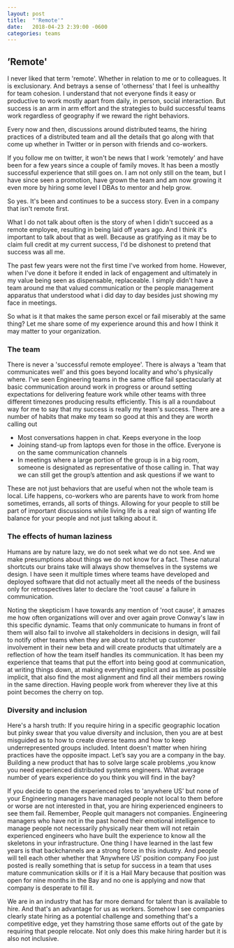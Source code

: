 ```yaml
---
layout: post
title:  "'Remote'"
date:   2018-04-23 2:39:00 -0600
categories: teams
---
```


## ’Remote'

I never liked that term 'remote'. Whether in relation to me or to colleagues. It is exclusionary. And betrays a sense of 'otherness' that I feel is unhealthy for team cohesion. I understand that not everyone finds it easy or productive to work mostly apart from daily, in person, social interaction. But success is an arm in arm effort and the strategies to build successful teams work regardless of geography if we reward the right behaviors.  

Every now and then, discussions around distributed teams, the hiring practices of a distributed team and all the details that go along with that come up whether in Twitter or in person with friends and co-workers.

If you follow me on twitter, it won't be news that I work 'remotely' and have been for a few years since a couple of family moves. It has been a mostly successful experience that still goes on. I am not only still on the team, but I have since seen a promotion, have grown the team and am now growing it even more by hiring some level I DBAs to mentor and help grow.

So yes. It's been and continues to be a success story. Even in a company that isn't remote first.

What I do not talk about often is the story of when I didn't succeed as a remote employee, resulting in being laid off years ago. And I think it's important to talk about that as well. Because as gratifying as it may be to claim full credit at my current success, I'd be dishonest to pretend that success was all me.

The past few years were not the first time I've worked from home. However, when I've done it before it ended in lack of engagement and ultimately in my value being seen as dispensable, replaceable. I simply didn't have a team around me that valued communication or the people management apparatus that understood what i did day to day besides just showing my face in meetings.

So what is it that makes the same person excel or fail miserably at the same thing? Let me share some of my experience around this and how I think it may matter to your organization.

### The team
There is never a 'successful remote employee'. There is always a 'team that communicates well' and this goes beyond locality and who's physically where. I've seen Engineering teams in the same office fail spectacularly at basic communication around work in progress or around setting expectations for delivering feature work while other teams with three different timezones producing results efficiently. This is all a roundabout way for me to say that my success is really my team's success.
There are a number of habits that make my team so good at this and they are worth calling out
* Most conversations happen in chat. Keeps everyone in the loop
* Joining stand-up from laptops even for those in the office. Everyone is on the same communication channels
* In meetings where a large portion of the group is in a big room, someone is designated as representative of those calling in. That way we can still get the group’s attention and ask questions if we want to

These are not just behaviors that are useful when not the whole team is local. Life happens, co-workers who are parents have to work from home sometimes, errands, all sorts of things. Allowing for your people to still be part of important discussions while living life is a real sign of wanting life balance for your people and not just talking about it.

### The effects of human laziness
Humans are by nature lazy, we do not seek what we do not see. And we make presumptions about things we do not know for a fact. These natural shortcuts our brains take will always show themselves in the systems we design. I have seen it multiple times where teams have developed and deployed software that did not actually meet all the needs of the business only for retrospectives later to declare the 'root cause' a failure in communication.

Noting the skepticism I have towards any mention of 'root cause', it amazes me how often organizations will over and over again prove Conway's law in this specific dynamic. Teams that only communicate to humans in front of them will also fail to involve all stakeholders in decisions in design, will fail to notify other teams when they are about to ratchet up customer involvement in their new beta and will  create products that ultimately are a reflection of how the team itself handles its communication. It has been my experience that teams that put the effort into being good at communication, at writing things down, at making everything explicit and as little as possible implicit, that also find the most alignment and find all their members rowing in the same direction. Having people work from wherever they live at this point becomes the cherry on top.

### Diversity and inclusion
Here's a harsh truth: If you require hiring in a specific geographic location but pinky swear that you value diversity and inclusion, then you are at best misguided as to how to create diverse teams and how to keep underrepresented groups included.
Intent doesn't matter when hiring practices have the opposite impact. Let’s say you are a company in the bay. Building a new product that has to solve large scale problems ,you know you need experienced distributed systems engineers. What average number of years experience do you think you will find in the bay?

If you decide to open the experienced roles to 'anywhere US’ but none of your Engineering  managers have managed people not local to them before or worse are not interested in that,  you are hiring experienced engineers to see them fail. Remember, People quit managers not companies. Engineering managers who have not in the past honed their emotional intelligence to manage people not necessarily physically near them will not retain experienced engineers who have built the experience to know all the skeletons in your infrastructure. One thing I have learned in the last few years is that backchannels are a strong force in this industry. And people will tell each other whether that ‘Anywhere US’ position company Foo just posted is really something that is setup for success in a team that uses mature communication skills or if it is a Hail Mary because that position was open for nine months in the Bay and no one is applying and now that company is desperate to fill it.

We are in an industry that has far more demand for talent than is available to hire. And that's an advantage for us as workers. Somehow I see companies clearly state hiring as a potential challenge and something that's a competitive edge, yet they hamstring those same efforts out of the gate by requiring that people relocate. Not only does this make hiring harder but it is also not inclusive.

